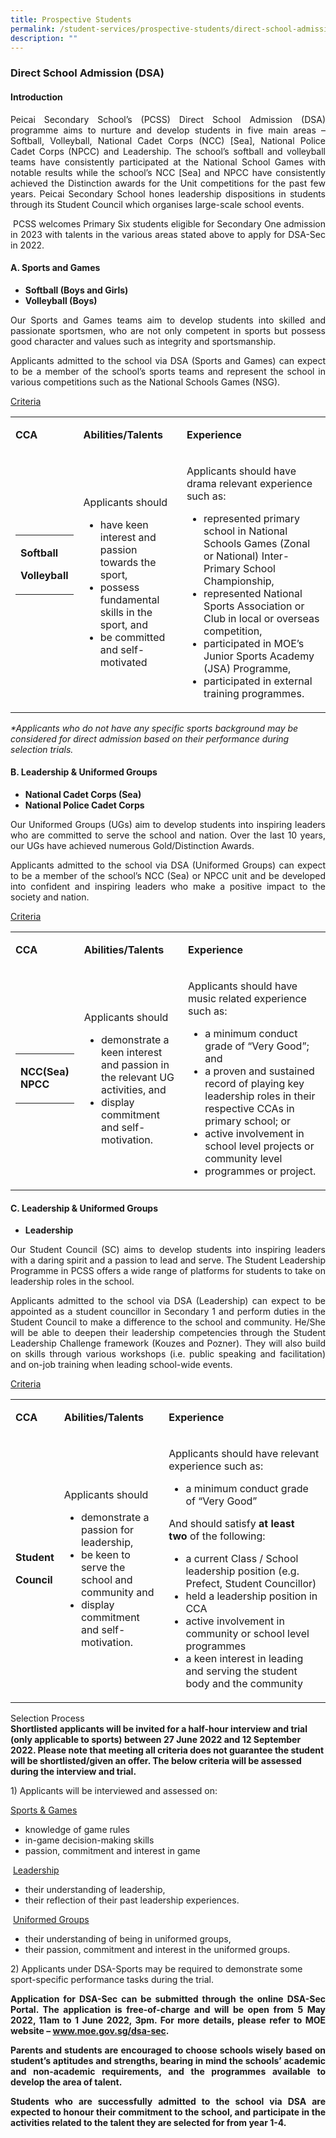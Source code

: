 ```yaml
---
title: Prospective Students
permalink: /student-services/prospective-students/direct-school-admission-dsa/
description: ""
---
```

<h3><strong>Direct School Admission (DSA)</strong></h3>
<h4><strong>Introduction</strong></h4>
<p><p align="justify">Peicai Secondary School&rsquo;s (PCSS) Direct School Admission (DSA) programme aims to nurture and develop students in five main areas &ndash; Softball, Volleyball, National Cadet Corps (NCC) [Sea], National Police Cadet Corps (NPCC) and Leadership. The school&rsquo;s softball and volleyball teams have consistently participated at the National School Games with notable results while the school&rsquo;s NCC [Sea] and NPCC have consistently achieved the Distinction awards for the Unit competitions for the past few years. Peicai Secondary School hones leadership dispositions in students through its Student Council which organises large-scale school events.</p>
<p><p align="justify">&nbsp;PCSS welcomes Primary Six students eligible for Secondary One admission in 2023 with talents in the various areas stated above to apply for DSA-Sec in 2022.</p>
<h4><strong>A. Sports and Games</strong></h4>
<ul>
<li><strong>Softball (Boys and Girls)</strong></li>
<li><strong>Volleyball (Boys)</strong></li>
</ul>
<p><p align="justify">Our Sports and Games teams aim to develop students into skilled and passionate sportsmen, who are not only competent in sports but possess good character and values such as integrity and sportsmanship.</p>
<p><p align="justify">Applicants admitted to the school via DSA (Sports and Games) can expect to be a member of the school&rsquo;s sports teams and represent the school in various competitions such as the National Schools Games (NSG).</p>
<p><u>Criteria</u></p>
<table width="943">
<tbody>
<tr>
<td width="10%">
<p><strong>CCA</strong></p>
</td>
<td width="35%">
<p><strong>Abilities/Talents</strong></p>
</td>
<td width="53%">
<p><strong>Experience</strong></p>
</td>
</tr>
<tr>
<td width="10%">
<table>
<tbody>
<tr>
<td>
<p><strong>Softball</strong></p>
<p><strong>Volleyball</strong></p>
</td>
</tr>
</tbody>
</table>
<p><br /><br /></p>
</td>
<td width="35%">
<p>Applicants should</p>
<ul>
<li>have keen interest and passion towards the sport,</li>
<li>possess fundamental skills in the sport, and</li>
<li>be committed and self-motivated</li>
</ul>
</td>
<td width="53%">
<p>Applicants should have drama relevant experience such as:</p>
<ul>
<li>represented primary school in National Schools Games&nbsp;(Zonal or National) Inter-Primary School Championship,</li>
<li>represented National Sports Association or Club in local or overseas competition,</li>
<li>participated in MOE&rsquo;s Junior Sports Academy (JSA) Programme,</li>
<li>participated in external training programmes.</li>
</ul>
</td>
</tr>
</tbody>
</table>
<p><em>*Applicants who do not have any specific sports background may be considered for direct admission based on their performance during selection trials.</em></p>
<h4><strong>B. Leadership &amp; Uniformed Groups</strong></h4>
<ul>
<li><strong>National Cadet Corps (Sea)</strong></li>
<li><strong>National Police Cadet Corps</strong></li>
</ul>
<p><p align="justify">Our Uniformed Groups (UGs) aim to develop students into inspiring leaders who are committed to serve the school and nation. Over the last 10 years, our UGs have achieved numerous Gold/Distinction Awards.</p>
<p><p align="justify">Applicants admitted to the school via DSA (Uniformed Groups) can expect to be a member of the school&rsquo;s NCC (Sea) or NPCC unit and be developed into confident and inspiring leaders who make a positive impact to the society and nation.</p>
<p><u>Criteria</u></p>
<table width="940">
<tbody>
<tr>
<td width="10%">
<p><strong>CCA</strong></p>
</td>
<td width="35%">
<p><strong>Abilities/Talents</strong></p>
</td>
<td width="53%">
<p><strong>Experience</strong></p>
</td>
</tr>
<tr>
<td width="10%">
<table>
<tbody>
<tr>
<td>
<p><strong>NCC(Sea) NPCC</strong></p>
</td>
</tr>
</tbody>
</table>
</td>
<td width="35%">
<p>Applicants should</p>
<ul>
<li>demonstrate a keen interest and passion in the relevant UG activities, and</li>
<li>display commitment and self-motivation.</li>
</ul>
</td>
<td width="53%">
<p>Applicants should have music related experience such as:</p>
<ul>
<li>a minimum conduct grade of &ldquo;Very Good&rdquo;; and</li>
<li>a proven and sustained record of playing key leadership roles in their respective CCAs in primary school; or</li>
<li>active involvement in school level projects or community level&nbsp;</li>
<li>programmes or project.</li>
</ul>
</td>
</tr>
</tbody>
</table>
<h4><strong>C. Leadership &amp; Uniformed Groups</strong></h4>
<ul>
<li><strong>Leadership</strong></li>
</ul>
<p><p align="justify">Our Student Council (SC) aims to develop students into inspiring leaders with a daring spirit and a passion to lead and serve. The Student Leadership Programme in PCSS offers a wide range of platforms for students to take on leadership roles in the school.</p>
<p><p align="justify">Applicants admitted to the school via DSA (Leadership) can expect to be appointed as a student councillor in Secondary 1 and perform duties in the Student Council to make a difference to the school and community. He/She will be able to deepen their leadership competencies through the Student Leadership Challenge framework (Kouzes and Pozner). They will also build on skills through various workshops (i.e. public speaking and facilitation) and on-job training when leading school-wide events.</p>
<p><u>Criteria</u></p>
<table width="946">
<tbody>
<tr>
<td width="10%">
<p><strong>CCA</strong></p>
</td>
<td width="34%">
<p><strong>Abilities/Talents</strong></p>
</td>
<td width="55%">
<p><strong>Experience</strong></p>
</td>
</tr>
<tr>
<td width="10%">
<p><strong>Student</strong></p>
<p><strong>Council</strong></p>
</td>
<td width="34%">
<p>Applicants should</p>
<ul>
<li>demonstrate a passion for leadership,</li>
<li>be keen to serve the school and community and</li>
<li>display commitment and self-motivation.</li>
</ul>
</td>
<td width="55%">
<p>Applicants should have relevant experience such as:</p>
<ul>
<li>a minimum conduct grade of &ldquo;Very Good&rdquo;</li>
</ul>
<p>And should satisfy&nbsp;<strong>at least two</strong>&nbsp;of the following:</p>
<ul>
<li>a current Class / School leadership position (e.g. Prefect, Student Councillor)</li>
<li>held a leadership position in CCA</li>
<li>active involvement in community or school level programmes&nbsp;</li>
<li>a keen interest in leading and serving the student body and the community</li>
</ul>
</td>
</tr>
</tbody>
</table>
<p>Selection Process<br /><strong>Shortlisted applicants will be invited for a half-hour interview and trial (only applicable to sports) between 27 June 2022 and 12 September 2022. Please note that meeting all criteria does not guarantee the student will be shortlisted/given an offer. The below criteria will be assessed during the interview and trial.</strong></p>
<p>1)&nbsp;Applicants will be interviewed and assessed on:</p>
<p><u>Sports &amp; Games</u></p>
<ul>
<li>knowledge of game rules</li>
<li>in-game decision-making skills</li>
<li>passion, commitment and interest in game</li>
</ul>
<p>&nbsp;<u>Leadership</u></p>
<ul>
<li>their understanding of leadership,</li>
<li>their reflection of their past leadership experiences.</li>
</ul>
<p>&nbsp;<u>Uniformed Groups</u></p>
<ul>
<li>their understanding of being in uniformed groups,</li>
<li>their passion, commitment and interest in the uniformed groups.</li>
</ul>
<p>2) Applicants under DSA-Sports may be required to demonstrate some sport-specific performance tasks during the trial.</p>
<p><strong><p align="justify">Application for DSA-Sec can be submitted through the online DSA-Sec Portal. The application is free-of-charge and will be open from 5 May 2022, 11am to 1 June 2022, 3pm. For more details, please refer to MOE website &ndash;&nbsp;</strong><a href="http://www.moe.gov.sg/dsa-sec"><strong>www.moe.gov.sg/dsa-sec</strong></a><strong>.</strong></p>
<p><p align="justify"><strong>Parents and students are encouraged to choose schools wisely based on student&rsquo;s aptitudes and strengths, bearing in mind the schools&rsquo; academic and non-academic requirements, and the programmes available to develop the area of talent.</strong></p>
<p><p align="justify"><strong>Students who are successfully admitted to the school via DSA are expected to honour their commitment to the school, and participate in the activities related to the talent they are selected for from year 1-4.</strong></p>